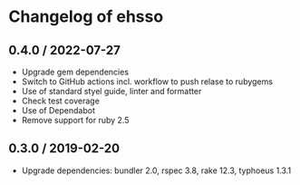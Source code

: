 # Changelog of ehsso

## 0.4.0 / 2022-07-27

* Upgrade gem dependencies
* Switch to GitHub actions incl. workflow to push relase to rubygems
* Use of standard styel guide, linter and formatter
* Check test coverage
* Use of Dependabot
* Remove support for ruby 2.5

## 0.3.0 / 2019-02-20

* Upgrade dependencies: bundler 2.0, rspec 3.8, rake 12.3, typhoeus 1.3.1
